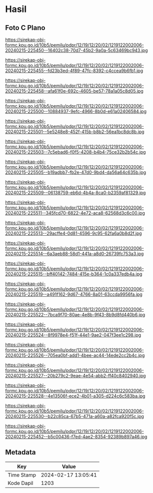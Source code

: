 # Hasil

## Foto C Plano

https://sirekap-obj-formc.kpu.go.id/10b5/pemilu/pdpr/12/19/12/20/02/1219122002006-20240215-225450--16402c38-70d7-45b2-9a0a-5c63469bc943.jpg

https://sirekap-obj-formc.kpu.go.id/10b5/pemilu/pdpr/12/19/12/20/02/1219122002006-20240215-225455--fd23b3ed-4f89-47fc-8392-c4ccea9b6fb1.jpg

https://sirekap-obj-formc.kpu.go.id/10b5/pemilu/pdpr/12/19/12/20/02/1219122002006-20240215-225458--afa61f0e-692c-4605-be57-78a1a05c8d05.jpg

https://sirekap-obj-formc.kpu.go.id/10b5/pemilu/pdpr/12/19/12/20/02/1219122002006-20240215-225500--10884937-9efc-4966-8b0d-e61a02406584.jpg

https://sirekap-obj-formc.kpu.go.id/10b5/pemilu/pdpr/12/19/12/20/02/1219122002006-20240215-225501--5e5248e8-452f-415b-b8b2-56ea1bc8dc8b.jpg

https://sirekap-obj-formc.kpu.go.id/10b5/pemilu/pdpr/12/19/12/20/02/1219122002006-20240215-225503--7c5ebad6-f0f5-4208-b4b4-75ce32b2b54c.jpg

https://sirekap-obj-formc.kpu.go.id/10b5/pemilu/pdpr/12/19/12/20/02/1219122002006-20240215-225505--b19adbb7-fb2e-47d0-9bd4-da56a64c635b.jpg

https://sirekap-obj-formc.kpu.go.id/10b5/pemilu/pdpr/12/19/12/20/02/1219122002006-20240215-225509--06138759-eb6d-4b4a-8ca0-b2359af81329.jpg

https://sirekap-obj-formc.kpu.go.id/10b5/pemilu/pdpr/12/19/12/20/02/1219122002006-20240215-225511--345fcd70-6822-4e72-aca8-62568d3c6c00.jpg

https://sirekap-obj-formc.kpu.go.id/10b5/pemilu/pdpr/12/19/12/20/02/1219122002006-20240215-225513--29acffe4-0d81-4596-9c95-62fa6a0b8d2f.jpg

https://sirekap-obj-formc.kpu.go.id/10b5/pemilu/pdpr/12/19/12/20/02/1219122002006-20240215-225514--6a3aeb88-58d1-441a-a8d0-26739fc753a3.jpg

https://sirekap-obj-formc.kpu.go.id/10b5/pemilu/pdpr/12/19/12/20/02/1219122002006-20240215-225515--bff40142-7484-415e-b364-1c0a337edb4a.jpg

https://sirekap-obj-formc.kpu.go.id/10b5/pemilu/pdpr/12/19/12/20/02/1219122002006-20240215-225519--a491f162-9d67-4766-8a01-63ccda9956fa.jpg

https://sirekap-obj-formc.kpu.go.id/10b5/pemilu/pdpr/12/19/12/20/02/1219122002006-20240215-225522--7bca9f70-80ae-4e8b-9f43-8b9d8fd440b6.jpg

https://sirekap-obj-formc.kpu.go.id/10b5/pemilu/pdpr/12/19/12/20/02/1219122002006-20240215-225524--8f9978e4-f51f-44e1-9ae2-047f3ee1c298.jpg

https://sirekap-obj-formc.kpu.go.id/10b5/pemilu/pdpr/12/19/12/20/02/1219122002006-20240215-225526--705ea0bf-add1-4bee-ac44-14ede2cc2b4c.jpg

https://sirekap-obj-formc.kpu.go.id/10b5/pemilu/pdpr/12/19/12/20/02/1219122002006-20240215-225527--20b279c2-9eae-4e54-abb2-ff40c8402940.jpg

https://sirekap-obj-formc.kpu.go.id/10b5/pemilu/pdpr/12/19/12/20/02/1219122002006-20240215-225528--4e13506f-ece2-4b01-a305-d224c6c583ba.jpg

https://sirekap-obj-formc.kpu.go.id/10b5/pemilu/pdpr/12/19/12/20/02/1219122002006-20240215-225530--b22c85ca-67b5-471a-a60a-a82fca920f5c.jpg

https://sirekap-obj-formc.kpu.go.id/10b5/pemilu/pdpr/12/19/12/20/02/1219122002006-20240215-225452--b5c00436-f7ed-4ae2-8354-92389b897a46.jpg


## Metadata

| Key        | Value               |
| ---------- | ------------------- |
| Time Stamp | 2024-02-17 13:05:41 |
| Kode Dapil | 1203                |



